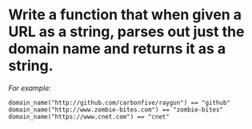 # Write a function that when given a URL as a string, parses out just the domain name and returns it as a string. 

*For example:*
```
domain_name("http://github.com/carbonfive/raygun") == "github" 
domain_name("http://www.zombie-bites.com") == "zombie-bites"
domain_name("https://www.cnet.com") == "cnet"
```
